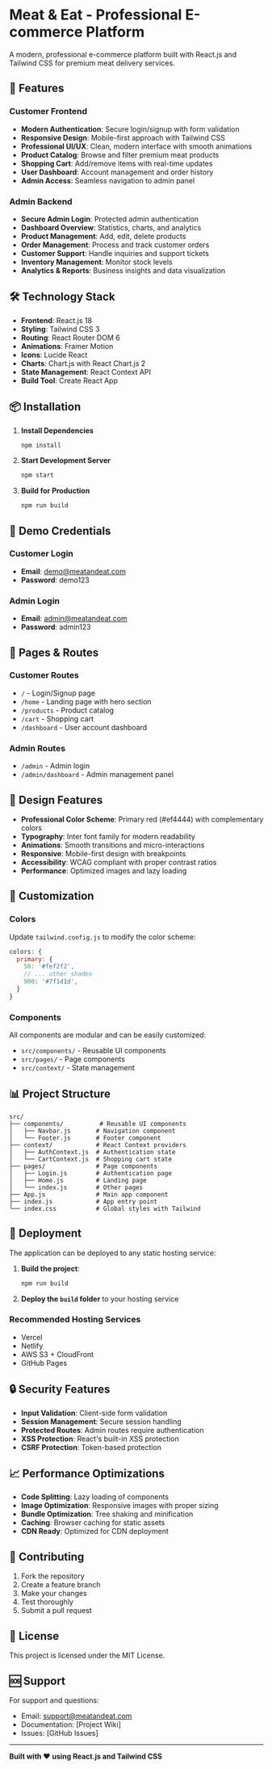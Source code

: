 # Meat & Eat - Professional E-commerce Platform

A modern, professional e-commerce platform built with React.js and Tailwind CSS for premium meat delivery services.

## 🚀 Features

### Customer Frontend
- **Modern Authentication**: Secure login/signup with form validation
- **Responsive Design**: Mobile-first approach with Tailwind CSS
- **Professional UI/UX**: Clean, modern interface with smooth animations
- **Product Catalog**: Browse and filter premium meat products
- **Shopping Cart**: Add/remove items with real-time updates
- **User Dashboard**: Account management and order history
- **Admin Access**: Seamless navigation to admin panel

### Admin Backend
- **Secure Admin Login**: Protected admin authentication
- **Dashboard Overview**: Statistics, charts, and analytics
- **Product Management**: Add, edit, delete products
- **Order Management**: Process and track customer orders
- **Customer Support**: Handle inquiries and support tickets
- **Inventory Management**: Monitor stock levels
- **Analytics & Reports**: Business insights and data visualization

## 🛠️ Technology Stack

- **Frontend**: React.js 18
- **Styling**: Tailwind CSS 3
- **Routing**: React Router DOM 6
- **Animations**: Framer Motion
- **Icons**: Lucide React
- **Charts**: Chart.js with React Chart.js 2
- **State Management**: React Context API
- **Build Tool**: Create React App

## 📦 Installation

1. **Install Dependencies**
   ```bash
   npm install
   ```

2. **Start Development Server**
   ```bash
   npm start
   ```

3. **Build for Production**
   ```bash
   npm run build
   ```

## 🎯 Demo Credentials

### Customer Login
- **Email**: demo@meatandeat.com
- **Password**: demo123

### Admin Login
- **Email**: admin@meatandeat.com
- **Password**: admin123

## 📱 Pages & Routes

### Customer Routes
- `/` - Login/Signup page
- `/home` - Landing page with hero section
- `/products` - Product catalog
- `/cart` - Shopping cart
- `/dashboard` - User account dashboard

### Admin Routes
- `/admin` - Admin login
- `/admin/dashboard` - Admin management panel

## 🎨 Design Features

- **Professional Color Scheme**: Primary red (#ef4444) with complementary colors
- **Typography**: Inter font family for modern readability
- **Animations**: Smooth transitions and micro-interactions
- **Responsive**: Mobile-first design with breakpoints
- **Accessibility**: WCAG compliant with proper contrast ratios
- **Performance**: Optimized images and lazy loading

## 🔧 Customization

### Colors
Update `tailwind.config.js` to modify the color scheme:
```javascript
colors: {
  primary: {
    50: '#fef2f2',
    // ... other shades
    900: '#7f1d1d',
  }
}
```

### Components
All components are modular and can be easily customized:
- `src/components/` - Reusable UI components
- `src/pages/` - Page components
- `src/context/` - State management

## 📊 Project Structure

```
src/
├── components/          # Reusable UI components
│   ├── Navbar.js       # Navigation component
│   └── Footer.js       # Footer component
├── context/            # React Context providers
│   ├── AuthContext.js  # Authentication state
│   └── CartContext.js  # Shopping cart state
├── pages/              # Page components
│   ├── Login.js        # Authentication page
│   ├── Home.js         # Landing page
│   └── index.js        # Other pages
├── App.js              # Main app component
├── index.js            # App entry point
└── index.css           # Global styles with Tailwind
```

## 🚀 Deployment

The application can be deployed to any static hosting service:

1. **Build the project**:
   ```bash
   npm run build
   ```

2. **Deploy the `build` folder** to your hosting service

### Recommended Hosting Services
- Vercel
- Netlify
- AWS S3 + CloudFront
- GitHub Pages

## 🔒 Security Features

- **Input Validation**: Client-side form validation
- **Session Management**: Secure session handling
- **Protected Routes**: Admin routes require authentication
- **XSS Protection**: React's built-in XSS protection
- **CSRF Protection**: Token-based protection

## 📈 Performance Optimizations

- **Code Splitting**: Lazy loading of components
- **Image Optimization**: Responsive images with proper sizing
- **Bundle Optimization**: Tree shaking and minification
- **Caching**: Browser caching for static assets
- **CDN Ready**: Optimized for CDN deployment

## 🤝 Contributing

1. Fork the repository
2. Create a feature branch
3. Make your changes
4. Test thoroughly
5. Submit a pull request

## 📄 License

This project is licensed under the MIT License.

## 🆘 Support

For support and questions:
- Email: support@meatandeat.com
- Documentation: [Project Wiki]
- Issues: [GitHub Issues]

---

**Built with ❤️ using React.js and Tailwind CSS**
